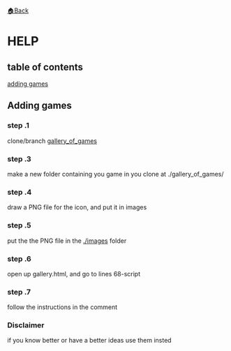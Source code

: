 <a href="./README.md">🏠Back</a>
    <h1>HELP</h1>
    </head>
        <h2 id="table">table of contents</h2><div class="contents">
        <a href="#add_games">adding games</a>
        </div>
        <h2>Adding games</h2>
        <div id="add_games">
            <h3>step .1</h3>
                <p>clone/branch <a href="https://github.com/e-rairigh/gallery_of_games">gallery_of_games</a></p>
            <h3>step .3</h3>
                <p>make a new folder containing you game in you clone at ./gallery_of_games/</p>
            <h3>step .4</h3>
                <p>draw a PNG file for the icon, and put it in images</p>
            <h3>step .5</h3>
                <p>put the the PNG file in the <a href="./images/">./images</a> folder</p>
            <h3>step .6</h3>
                <p>open up gallery.html, and go to lines 68-script</p>
            <h3>step .7</h3>
                <p>follow the instructions in the comment</p>
            <h3>Disclaimer</h3>
                <p>if you know better or have a better ideas use them insted</p>
        </div>
